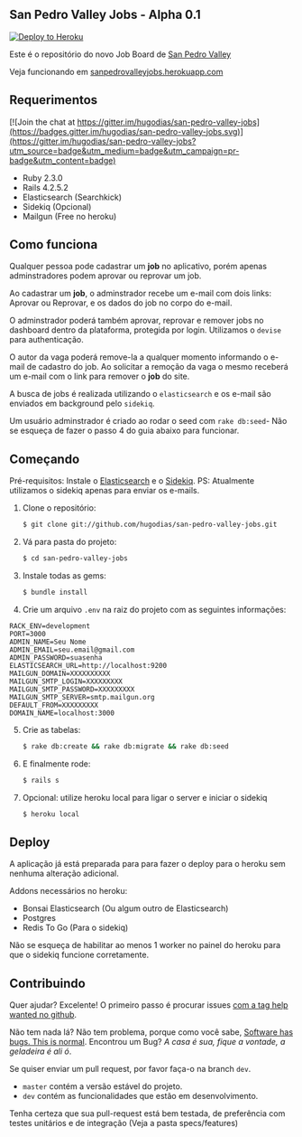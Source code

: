 San Pedro Valley Jobs - Alpha 0.1
-

[![Deploy to Heroku](https://www.herokucdn.com/deploy/button.png)](https://heroku.com/deploy)

Este é o repositório do novo Job Board de [San Pedro Valley](http://jobs.sanpedrovalley.org)

Veja funcionando em [sanpedrovalleyjobs.herokuapp.com](https://sanpedrovalleyjobs.herokuapp.com)


## Requerimentos

[![Join the chat at https://gitter.im/hugodias/san-pedro-valley-jobs](https://badges.gitter.im/hugodias/san-pedro-valley-jobs.svg)](https://gitter.im/hugodias/san-pedro-valley-jobs?utm_source=badge&utm_medium=badge&utm_campaign=pr-badge&utm_content=badge)

- Ruby 2.3.0
- Rails 4.2.5.2
- Elasticsearch (Searchkick)
- Sidekiq (Opcional)
- Mailgun (Free no heroku)


## Como funciona

Qualquer pessoa pode cadastrar um **job** no aplicativo, porém apenas adminstradores podem aprovar ou reprovar um job.

Ao cadastrar um **job**, o adminstrador recebe um e-mail com dois links: Aprovar ou Reprovar, e os dados do job no corpo do e-mail.

O adminstrador poderá também aprovar, reprovar e remover jobs no dashboard dentro da plataforma, protegida por login. Utilizamos o `devise` para authenticação.

O autor da vaga poderá remove-la a qualquer momento informando o e-mail de cadastro do job. Ao solicitar a remoção da vaga o mesmo receberá um e-mail com o link para remover o **job** do site.

A busca de jobs é realizada utilizando o `elasticsearch` e os e-mail são enviados em background pelo `sidekiq`.

Um usuário adminstrador é criado ao rodar o seed com `rake db:seed`- Não se esqueça de fazer o passo 4 do guia abaixo para funcionar.



## Começando

Pré-requisitos: Instale o [Elasticsearch](https://www.elastic.co/products/elasticsearch) e o [Sidekiq](https://github.com/mperham/sidekiq). PS: Atualmente utilizamos o sidekiq apenas para enviar os e-mails.


1. Clone o repositório:

    ```sh
    $ git clone git://github.com/hugodias/san-pedro-valley-jobs.git
    ```
2. Vá para pasta do projeto:

    ```sh
    $ cd san-pedro-valley-jobs
    ```

3. Instale todas as gems:

    ```sh
    $ bundle install
    ```

4. Crie um arquivo `.env` na raiz do projeto com as seguintes informações:

````
RACK_ENV=development
PORT=3000
ADMIN_NAME=Seu Nome
ADMIN_EMAIL=seu.email@gmail.com
ADMIN_PASSWORD=suasenha
ELASTICSEARCH_URL=http://localhost:9200
MAILGUN_DOMAIN=XXXXXXXXXX
MAILGUN_SMTP_LOGIN=XXXXXXXXX
MAILGUN_SMTP_PASSWORD=XXXXXXXXX
MAILGUN_SMTP_SERVER=smtp.mailgun.org
DEFAULT_FROM=XXXXXXXXX
DOMAIN_NAME=localhost:3000
````

5. Crie as tabelas:

    ```sh
    $ rake db:create && rake db:migrate && rake db:seed
    ```

6. E finalmente rode:

    ```sh
    $ rails s
    ```

7. Opcional: utilize heroku local para ligar o server e iniciar o sidekiq

    ```sh
    $ heroku local
    ```

## Deploy

A aplicação já está preparada para para fazer o deploy para o heroku sem nenhuma alteração adicional.

Addons necessários no heroku:
* Bonsai Elasticsearch (Ou algum outro de Elasticsearch)
* Postgres
* Redis To Go (Para o sidekiq)

Não se esqueça de habilitar ao menos 1 worker no painel do heroku para que o sidekiq funcione corretamente.

## Contribuindo

Quer ajudar? Excelente! O primeiro passo é procurar issues [com a tag help wanted no github](https://github.com/hugodias/san-pedro-valley-jobs/labels/help%20wanted).

Não tem nada lá? Não tem problema, porque como você sabe, [Software has bugs. This is normal](https://m.signalvnoise.com/software-has-bugs-this-is-normal-f64761a262ca#.9e469ys8y). Encontrou um Bug? *A casa é sua, fique a vontade, a geladeira é ali ó*.

Se quiser enviar um pull request, por favor faça-o na branch `dev`.

* `master` contém a versão estável do projeto.
* `dev` contém as funcionalidades que estão em desenvolvimento.

Tenha certeza que sua pull-request está bem testada, de preferência com testes unitários e de integração (Veja a pasta specs/features)
